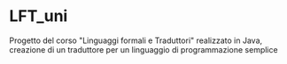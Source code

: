 # LFT_uni
Progetto del corso "Linguaggi formali e Traduttori" realizzato in Java, creazione di un traduttore per un linguaggio di programmazione semplice
